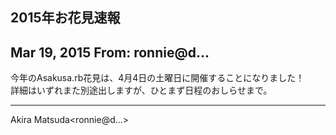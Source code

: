 ## 2015年お花見速報

## Mar 19, 2015 From: ronnie@d...

今年のAsakusa.rb花見は、4月4日の土曜日に開催することになりました！  
詳細はいずれまた別途出しますが、ひとまず日程のおしらせまで。

* * *

Akira Matsuda\<ronnie@d...\>

